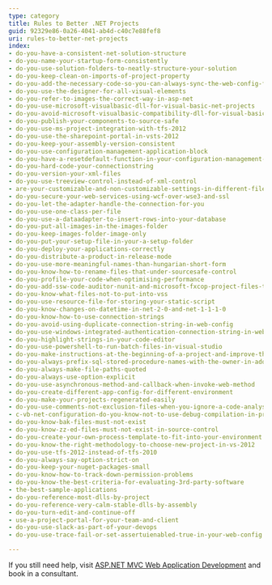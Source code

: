 ```yaml
---
type: category
title: Rules to Better .NET Projects
guid: 92329e86-0a26-4041-ab4d-c40c7e88fef8
uri: rules-to-better-net-projects
index:
- do-you-have-a-consistent-net-solution-structure
- do-you-name-your-startup-form-consistently
- do-you-use-solution-folders-to-neatly-structure-your-solution
- do-you-keep-clean-on-imports-of-project-property
- do-you-add-the-necessary-code-so-you-can-always-sync-the-web-config-file
- do-you-use-the-designer-for-all-visual-elements
- do-you-refer-to-images-the-correct-way-in-asp-net
- do-you-use-microsoft-visualbasic-dll-for-visual-basic-net-projects
- do-you-avoid-microsoft-visualbasic-compatibility-dll-for-visual-basic-net-projects
- do-you-publish-your-components-to-source-safe
- do-you-use-ms-project-integration-with-tfs-2012
- do-you-use-the-sharepoint-portal-in-vsts-2012
- do-you-keep-your-assembly-version-consistent
- do-you-use-configuration-management-application-block
- do-you-have-a-resetdefault-function-in-your-configuration-management-application-block
- do-you-hard-code-your-connectionstring
- do-you-version-your-xml-files
- do-you-use-treeview-control-instead-of-xml-control
- are-your-customizable-and-non-customizable-settings-in-different-files
- do-you-secure-your-web-services-using-wcf-over-wse3-and-ssl
- do-you-let-the-adapter-handle-the-connection-for-you
- do-you-use-one-class-per-file
- do-you-use-a-dataadapter-to-insert-rows-into-your-database
- do-you-put-all-images-in-the-images-folder
- do-you-keep-images-folder-image-only
- do-you-put-your-setup-file-in-your-a-setup-folder
- do-you-deploy-your-applications-correctly
- do-you-distribute-a-product-in-release-mode
- do-you-use-more-meaningful-names-than-hungarian-short-form
- do-you-know-how-to-rename-files-that-under-sourcesafe-control
- do-you-profile-your-code-when-optimising-performance
- do-you-add-ssw-code-auditor-nunit-and-microsoft-fxcop-project-files-to-your-solution
- do-you-know-what-files-not-to-put-into-vss
- do-you-use-resource-file-for-storing-your-static-script
- do-you-know-changes-on-datetime-in-net-2-0-and-net-1-1-1-0
- do-you-know-how-to-use-connection-strings
- do-you-avoid-using-duplicate-connection-string-in-web-config
- do-you-use-windows-integrated-authentication-connection-string-in-web-config
- do-you-highlight-strings-in-your-code-editor
- do-you-use-powershell-to-run-batch-files-in-visual-studio
- do-you-make-instructions-at-the-beginning-of-a-project-and-improve-them-gradually
- do-you-always-prefix-sql-stored-procedure-names-with-the-owner-in-ado-net-code
- do-you-always-make-file-paths-quoted
- do-you-always-use-option-explicit
- do-you-use-asynchronous-method-and-callback-when-invoke-web-method
- do-you-create-different-app-config-for-different-environment
- do-you-make-your-projects-regenerated-easily
- do-you-use-comments-not-exclusion-files-when-you-ignore-a-code-analysis-rule
- c-vb-net-configuration-do-you-know-not-to-use-debug-compilation-in-production-applications
- do-you-know-bak-files-must-not-exist
- do-you-know-zz-ed-files-must-not-exist-in-source-control
- do-you-create-your-own-process-template-to-fit-into-your-environment
- do-you-know-the-right-methodology-to-choose-new-project-in-vs-2012
- do-you-use-tfs-2012-instead-of-tfs-2010
- do-you-always-say-option-strict-on
- do-you-keep-your-nuget-packages-small
- do-you-know-how-to-track-down-permission-problems
- do-you-know-the-best-criteria-for-evaluating-3rd-party-software
- the-best-sample-applications
- do-you-reference-most-dlls-by-project
- do-you-reference-very-calm-stable-dlls-by-assembly
- do-you-turn-edit-and-continue-off
- use-a-project-portal-for-your-team-and-client
- do-you-use-slack-as-part-of-your-devops
- do-you-use-trace-fail-or-set-assertuienabled-true-in-your-web-config

---
```

If you still need help, visit [ASP.NET MVC Web Application Development](http&#58;//www.ssw.com.au/ssw/Consulting/WebsiteDevelopment.aspx) and book in a consultant.

